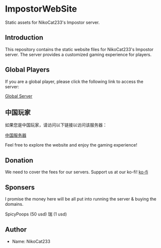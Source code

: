 # ImpostorWebSite

Static assets for NikoCat233's Impostor server.

## Introduction

This repository contains the static website files for NikoCat233's Impostor server. The server provides a customized gaming experience for players.

## Global Players

If you are a global player, please click the following link to access the server:

[Global Server](https://au.niko233.me/en.html)

## 中国玩家

如果您是中国玩家，请访问以下链接以访问该服务器：

[中国服务器](https://au.niko233.me/cn.html)

Feel free to explore the website and enjoy the gaming experience!

## Donation

We need to cover the fees for our servers. Support us at our ko-fi!
[ko-fi](https://ko-fi.com/nikocat233)

## Sponsers

I promise the money here will be all put into running the server & buying the domains.

SpicyPoops (50 usd)
瑞 (1 usd)

## Author

- Name: NikoCat233
